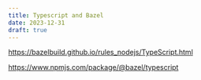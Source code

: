 ```yaml
---
title: Typescript and Bazel
date: 2023-12-31
draft: true
---
```


<https://bazelbuild.github.io/rules_nodejs/TypeScript.html>

<https://www.npmjs.com/package/@bazel/typescript>


